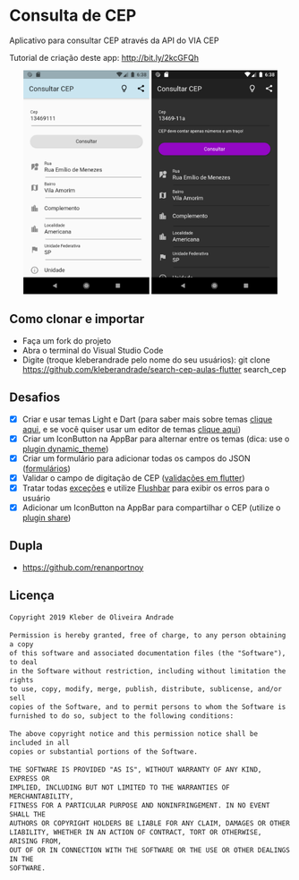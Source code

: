 # Consulta de CEP

Aplicativo para consultar CEP através da API do VIA CEP

Tutorial de criação deste app: http://bit.ly/2kcGFQh

<p align="center">
    <img src="https://github.com/parklez/flutter-mobile-classes/blob/main/search-cep-aulas-flutter/screenshots/screen1.png" height="400"/>
    <img src="https://github.com/parklez/flutter-mobile-classes/blob/main/search-cep-aulas-flutter/screenshots/screen2.png" height="400"/>
</p>

## Como clonar e importar

-   Faça um fork do projeto
-   Abra o terminal do Visual Studio Code
-   Digite (troque kleberandrade pelo nome do seu usuários): git clone https://github.com/kleberandrade/search-cep-aulas-flutter search_cep

## Desafios

- [x] Criar e usar temas Light e Dart (para saber mais sobre temas [clique aqui](https://flutter.dev/docs/cookbook/design/themes), e se você quiser usar um editor de temas [clique aqui](https://rxlabz.github.io/panache/#/))
- [x] Criar um IconButton na AppBar para alternar entre os temas (dica: use o [plugin dynamic_theme](https://pub.dev/packages/dynamic_theme))
- [x] Criar um formulário para adicionar todas os campos do JSON ([formulários](https://flutter.dev/docs/cookbook/forms))
- [x] Validar o campo de digitação de CEP ([validações em flutter](https://medium.com/@nitishk72/form-validation-in-flutter-d762fbc9212c))
- [x] Tratar todas [exceções](https://www.youtube.com/watch?v=qAzxZJ8NRwI) e utilize [Flushbar](https://pub.dev/packages/flushbar) para exibir os erros para o usuário
- [x] Adicionar um IconButton na AppBar para compartilhar o CEP (utilize o [plugin share](https://pub.dev/packages/share))

## Dupla
 - https://github.com/renanportnoy

## Licença

    Copyright 2019 Kleber de Oliveira Andrade
    
    Permission is hereby granted, free of charge, to any person obtaining a copy
    of this software and associated documentation files (the "Software"), to deal
    in the Software without restriction, including without limitation the rights
    to use, copy, modify, merge, publish, distribute, sublicense, and/or sell
    copies of the Software, and to permit persons to whom the Software is
    furnished to do so, subject to the following conditions:
    
    The above copyright notice and this permission notice shall be included in all
    copies or substantial portions of the Software.
    
    THE SOFTWARE IS PROVIDED "AS IS", WITHOUT WARRANTY OF ANY KIND, EXPRESS OR
    IMPLIED, INCLUDING BUT NOT LIMITED TO THE WARRANTIES OF MERCHANTABILITY,
    FITNESS FOR A PARTICULAR PURPOSE AND NONINFRINGEMENT. IN NO EVENT SHALL THE
    AUTHORS OR COPYRIGHT HOLDERS BE LIABLE FOR ANY CLAIM, DAMAGES OR OTHER
    LIABILITY, WHETHER IN AN ACTION OF CONTRACT, TORT OR OTHERWISE, ARISING FROM,
    OUT OF OR IN CONNECTION WITH THE SOFTWARE OR THE USE OR OTHER DEALINGS IN THE
    SOFTWARE.
